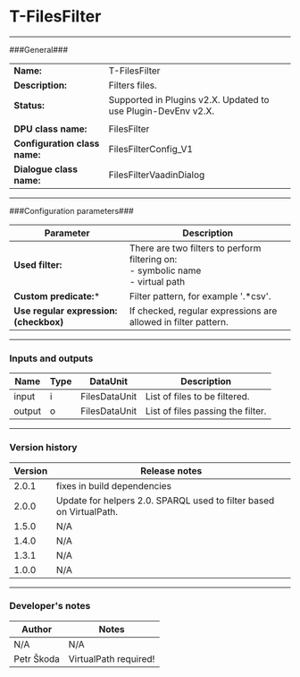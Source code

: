 # T-FilesFilter #
----------

###General###

|                              |                                                               |
|------------------------------|---------------------------------------------------------------|
|**Name:**                     |T-FilesFilter                                              |
|**Description:**              |Filters files. |
|**Status:**                   |Supported in Plugins v2.X. Updated to use Plugin-DevEnv v2.X.       |
|                              |                                                               |
|**DPU class name:**           |FilesFilter     | 
|**Configuration class name:** |FilesFilterConfig_V1                           |
|**Dialogue class name:**      |FilesFilterVaadinDialog | 

***

###Configuration parameters###


|Parameter                        |Description                             |                                                        
|---------------------------------|----------------------------------------|
|**Used filter:** |There are two filters to perform filtering on: <BR> - symbolic name <BR> - virtual path  |
|**Custom predicate:*** |Filter pattern, for example '.*csv'.|
|**Use regular expression: (checkbox)** |If checked, regular expressions are allowed in filter pattern. |

***

### Inputs and outputs ###

|Name                |Type       |DataUnit                         |Description                        |
|--------------------|-----------|---------------------------------|-----------------------------------|
|input |i |FilesDataUnit  |List of files to be filtered.  |
|output|o |FilesDataUnit |List of files passing the filter. | 

***

### Version history ###

|Version            |Release notes                                   |
|-------------------|------------------------------------------------|
|2.0.1              | fixes in build dependencies |
|2.0.0              | Update for helpers 2.0. SPARQL used to filter based on VirtualPath. |
|1.5.0              | N/A |
|1.4.0              | N/A |
|1.3.1              | N/A |
|1.0.0              | N/A |

***

### Developer's notes ###

|Author            |Notes                 |
|------------------|----------------------|
|N/A               |N/A                   | 
|Petr Škoda        |VirtualPath required! |

